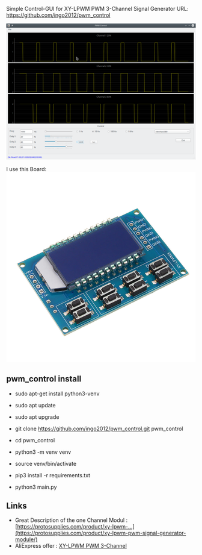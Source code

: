 Simple Control-GUI for XY-LPWM PWM 3-Channel Signal Generator 
URL: https://github.com/ingo2012/pwm_control

![Screenshot](images/screenshot.png)

I use this Board:
![Screenshot](images/3channel_pwm.jpg)

## pwm_control install

- sudo apt-get install python3-venv
- sudo apt update
- sudo apt upgrade 

- git clone https://github.com/ingo2012/pwm_control.git pwm_control
- cd pwm_control
- python3 -m venv venv

- source venv/bin/activate
- pip3 install -r requirements.txt

- python3 main.py

## Links
- Great Description of the one Channel Modul : [https://protosupplies.com/product/xy-lpwm-...](https://protosupplies.com/product/xy-lpwm-pwm-signal-generator-module/)
- AliExpress offer : [ XY-LPWM PWM 3-Channel](https://de.aliexpress.com/item/33011636435.html?src=google&albch=shopping&acnt=494-037-6276&isdl=y&slnk=&plac=&mtctp=&albbt=Gploogle_7_shopping&aff_atform=google&aff_short_key=UneMJZVf&&albagn=888888&albcp=1705854617&albag=67310370915&trgt=743612850714&crea=de33011636435&netw=u&device=c&albpg=743612850714&albpd=de33011636435&gclid=CjwKCAjw_Y_8BRBiEiwA5MCBJnjqtMOD8qASUXmFTYvDYd6SH5zvv4iPgxGwNUW-_Emty5KBV23KihoCurYQAvD_BwE&gclsrc=aw.ds)


